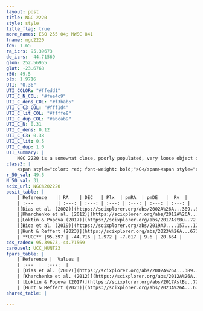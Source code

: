 ```yaml
---
layout: post
title: NGC 2220
style: style
title_flag: true
more_names: ESO 255 04; MWSC 841
fname: ngc2220
fov: 1.65
ra_icrs: 95.39673
de_icrs: -44.71569
glon: 252.56955
glat: -23.6768
r50: 49.5
plx: 1.9716
UTI: "0.36"
UTI_COLOR: "#ffedd1"
UTI_C_N_COL: "#fee4c9"
UTI_C_dens_COL: "#f3bab5"
UTI_C_C3_COL: "#fff1d4"
UTI_C_lit_COL: "#ffffe8"
UTI_C_dup_COL: "#a6cab9"
UTI_C_N: 0.31
UTI_C_dens: 0.12
UTI_C_C3: 0.38
UTI_C_lit: 0.5
UTI_C_dup: 1.0
UTI_summary: |
    NGC 2220 is a somewhat close, poorly populated, very loose object of low C3 quality. It is moderately studied in the literature.
class3: |
    <span style="color: red; font-weight: bold;">C</span><span style="color: #FFC300; font-weight: bold;">B</span>
r_50_val: 49.5
N_50_val: 31
scix_url: NGC%202220
posit_table: |
    | Reference    | RA    | DEC   | Plx  | pmRA  | pmDE   |  Rv  |
    | :---         | :---: | :---: | :---: | :---: | :---: | :---: |
    |[Dias et al. (2002)](https://scixplorer.org/abs/2002A%26A...389..871D) | 95.146 | -44.678 | -- | 1.05 | 6.11 | 5.28 |
    |[Kharchenko et al. (2012)](https://scixplorer.org/abs/2012A%26A...543A.156K) | 95.22 | -44.7 | -- | -1.28 | 9.68 | -- |
    |[Loktin & Popova (2017)](https://scixplorer.org/abs/2017AstBu..72..257L) | 95.22 | -44.7 | -- | 1.05 | 6.11 | 5.28 |
    |[Bica et al. (2019)](https://scixplorer.org/abs/2019AJ....157...12B) | 95.279 | -44.7 | -- | -- | -- | -- |
    |[Hunt & Reffert (2023)](https://scixplorer.org/abs/2023A%26A...673A.114H) | 95.229 | -44.745 | 1.985 | -6.916 | 9.592 | 13.167 |
    | **UCC** |95.397 | -44.716 | 1.972 | -7.017 | 9.6 | 20.664 | 
cds_radec: 95.39673,-44.71569
carousel: UCC_HUNT23
fpars_table: |
    | Reference |  Values |
    | :---  |  :---:  |
    | [Dias et al. (2002)](https://scixplorer.org/abs/2002A%26A...389..871D) | `E(B-V)=0.06, Dist=1170.0, Age=9.48` |
    | [Kharchenko et al. (2012)](https://scixplorer.org/abs/2012A%26A...543A.156K) | `e_bv=0.562, distance=1393, log_age=8.56` |
    | [Loktin & Popova (2017)](https://scixplorer.org/abs/2017AstBu..72..257L) | `E(B-V)=0.252, Dmod=11.724, logt=9.35` |
    | [Hunt & Reffert (2023)](https://scixplorer.org/abs/2023A%26A...673A.114H) | `AV50=0.146, diffAV50=0.386, MOD50=8.409, logAge50=9.004` |
shared_table: |
    
---
```

